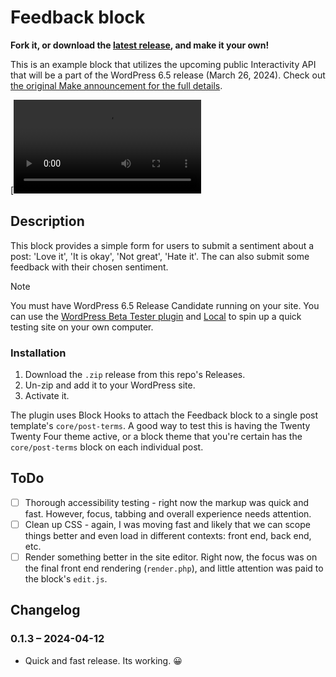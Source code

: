 # Feedback block

__Fork it, or download the [latest release](https://github.com/colorful-tones/devrel-feedback/releases), and make it your own!__

This is an example block that utilizes the upcoming public Interactivity API that will be a part of the WordPress 6.5 release (March 26, 2024). Check out [the original Make announcement for the full details](https://developer.wordpress.org/block-editor/reference-guides/packages/packages-interactivity/).

[![Video demo of Feedback block](docs/Feedback-block-demo.mp4)


## Description

This block provides a simple form for users to submit a sentiment about a post: 'Love it', 'It is okay', 'Not great', 'Hate it'. The can also submit some feedback with their chosen sentiment.

> [!NOTE]  
> You must have WordPress 6.5 Release Candidate running on your site. You can use the [WordPress Beta Tester plugin](https://wordpress.org/plugins/wordpress-beta-tester/) and [Local](https://localwp.com/) to spin up a quick testing site on your own computer.

### Installation

1. Download the `.zip` release from this repo's Releases.
2. Un-zip and add it to your WordPress site.
3. Activate it.

The plugin uses Block Hooks to attach the Feedback block to a single post template's `core/post-terms`. A good way to test this is having the Twenty Twenty Four theme active, or a block theme that you're certain has the `core/post-terms` block on each individual post.

## ToDo

- [ ] Thorough accessibility testing - right now the markup was quick and fast. However, focus, tabbing and overall experience needs attention.
- [ ] Clean up CSS - again, I was moving fast and likely that we can scope things better and even load in different contexts: front end, back end, etc.
- [ ] Render something better in the site editor. Right now, the focus was on the final front end rendering (`render.php`), and little attention was paid to the block's `edit.js`.

## Changelog

### 0.1.3 – 2024-04-12

- Quick and fast release. Its working. 😀
